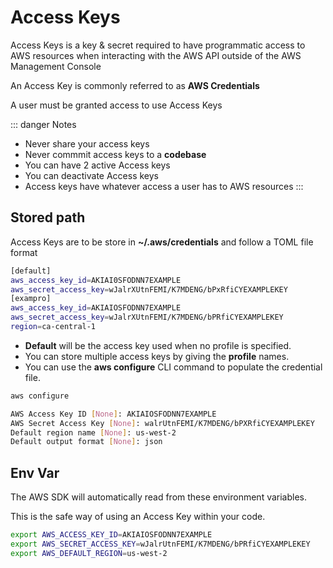 # Access Keys

Access Keys is a key & secret required to have programmatic access to AWS resources when interacting with the AWS API outside of the AWS Management Console

An Access Key is commonly referred to as **AWS Credentials**

A user must be granted access to use Access Keys

::: danger Notes
- Never share your access keys
- Never commmit access keys to a **codebase**
- You can have 2 active Access keys
- You can deactivate Access keys
- Access keys have whatever access a user has to AWS resources
:::

## Stored path

Access Keys are to be store in **~/.aws/credentials** and follow a TOML file format

```sh
[default]
aws_access_key_id=AKIAI0SFODNN7EXAMPLE 
aws_secret_access_key=wJalrXUtnFEMI/K7MDENG/bPxRfiCYEXAMPLEKEY 
[exampro]
aws_access_key_id=AKIAIOSFODNN7EXAMPLE
aws_secret_access_key=wJalrXUtnFEMI/K7MDENG/bPRfiCYEXAMPLEKEY 
region=ca-central-1
```

- **Default** will be the access key used when no profile is specified.
- You can store multiple access keys by giving the **profile** names.
- You can use the **aws configure** CLI command to populate the credential file.

```sh
aws configure

AWS Access Key ID [None]: AKIAIOSFODNN7EXAMPLE
AWS Secret Access Key [None]: walrUtnFEMI/K7MDENG/bPXRfiCYEXAMPLEKEY
Default region name [None]: us-west-2
Default output format [None]: json
```


## Env Var

The AWS SDK will automatically read from these environment variables.

This is the safe way of using an Access Key within your code.

```sh
export AWS_ACCESS_KEY_ID=AKIAIOSFODNN7EXAMPLE 
export AWS_SECRET_ACCESS_KEY=wJalrUtnFEMI/K7MDENG/bPRfiCYEXAMPLEKEY
export AWS_DEFAULT_REGION=us-west-2
```